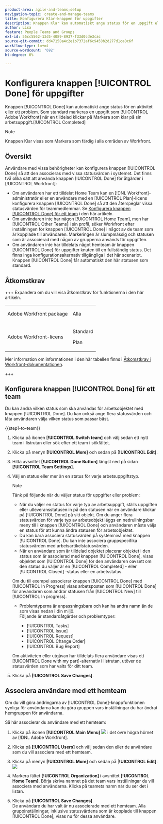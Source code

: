 ```yaml
---
product-area: agile-and-teams;setup
navigation-topic: create-and-manage-teams
title: Konfigurera Klar-knappen för uppgifter
description: Knappen Klar kan automatiskt ange status för en uppgift eller ett problem. Som standard markeras en uppgift som Slutfört när en tilldelad klickar på Klar på sin arbetsuppgift.
author: Lisa
feature: People Teams and Groups
exl-id: 55cc5562-13d5-4089-8937-f33d0cde3cac
source-git-commit: dd47158a4c2e1b7372af6c9450b2d277d1ca8c6f
workflow-type: tm+mt
source-wordcount: '692'
ht-degree: 0%

---
```


# Konfigurera knappen [!UICONTROL Done] för uppgifter

Knappen [!UICONTROL Done] kan automatiskt ange status för en aktivitet eller ett problem. Som standard markeras en uppgift som [!UICONTROL Adobe Workfront] när en tilldelad klickar på Markera som klar på sin arbetsuppgift.[!UICONTROL Completed]

>[!NOTE]
>
>Knappen Klar visas som Markera som färdig i alla områden av Workfront.

## Översikt

Användare med vissa behörigheter kan konfigurera knappen [!UICONTROL Done] så att den associeras med vissa statusvärden i systemet. Det finns två olika sätt att använda knappen [!UICONTROL Done] för åtgärder i [!UICONTROL Workfront]:

* Om användaren har ett tilldelat Home Team kan en [!DNL Workfront]-administratör eller en användare med en [!UICONTROL Plan]-licens konfigurera knappen [!UICONTROL Done] så att den återspeglar vissa statusvärden för teammedlemmar. Se [Konfigurera knappen [!UICONTROL Done] för ett team](#configure-the-uicontrol-done-button-for-a-team) i den här artikeln.
* Om användaren inte har någon [!UICONTROL Home Team], men har [!UICONTROL Other Teams] i sin profil, söker Workfront efter inställningen för knappen [!UICONTROL Done] i något av de team som är kopplade till användaren. Markeringen är slumpmässig och statusen som är associerad med någon av grupperna används för uppgiften.
* Om användaren inte har tilldelats något hemteam är knappen [!UICONTROL Done] för uppgifter knuten till en fullständig status. Det finns inga konfigurationsalternativ tillgängliga i det här scenariot. Knappen [!UICONTROL Done] får automatiskt den här statusen som standard.

## Åtkomstkrav

+++ Expandera om du vill visa åtkomstkrav för funktionerna i den här artikeln.

<table style="table-layout:auto"> 
 <col> 
 <col> 
 <tbody> 
  <tr data-mc-conditions=""> 
   <td role="rowheader"> <p>Adobe Workfront package</p> </td> 
   <td>Alla</td> 
  </tr> 
  <tr> 
   <td role="rowheader">Adobe Workfront-licens</td> 
   <td>
   <p>Standard</p>
   <p>Plan</p></td>
  </tr>  
 </tbody> 
</table>

Mer information om informationen i den här tabellen finns i [Åtkomstkrav i Workfront-dokumentationen](/help/quicksilver/administration-and-setup/add-users/access-levels-and-object-permissions/access-level-requirements-in-documentation.md).

+++

## Konfigurera knappen [!UICONTROL Done] för ett team

Du kan ändra vilken status som ska användas för arbetsobjektet med knappen [!UICONTROL Done]. Du kan också ange flera statusvärden och låta användaren välja vilken status som passar bäst.

{{step1-to-team}}

1. Klicka på ikonen **[!UICONTROL Switch team]** och välj sedan ett nytt team i listrutan eller sök efter ett team i sökfältet.
1. Klicka på menyn **[!UICONTROL More]** och sedan på **[!UICONTROL Edit]**.
1. Hitta avsnittet **[!UICONTROL Done Button]** längst ned på sidan **[!UICONTROL Team Settings]**.

1. Välj en status eller mer än en status för varje arbetsuppgiftstyp.

   >[!NOTE]
   >
   >Tänk på följande när du väljer status för uppgifter eller problem:
   >
   >* När du väljer en status för varje typ av arbetsuppgift, ställs uppgiften eller utleveransstatusen in på den statusen när en användare klickar på [!UICONTROL Done] på sitt objekt. Om du anger flera statusvärden för varje typ av arbetsobjekt läggs en nedrullningsbar meny till i knappen [!UICONTROL Done] och användaren måste välja en status för att kunna ändra statusen för arbetsobjektet.
   >* Du kan bara associera statusvärden på systemnivå med knappen [!UICONTROL Done]. Du kan inte associera gruppspecifika statusvärden med arbetsartikelstatusvärden.
   >* När en användare som är tilldelad objektet placerar objektet i den status som är associerad med knappen [!UICONTROL Done], visas objektet som [!UICONTROL Done] för den användaren oavsett om den status du väljer är en [!UICONTROL Completed] - eller [!UICONTROL Closed] -status eller en arbetsstatus.
   >   
   >   
   >  Om du till exempel associerar knappen [!UICONTROL Done] med [!UICONTROL In Progress] visas arbetsposten som [!UICONTROL Done] för användaren som ändrar statusen från [!UICONTROL New] till [!UICONTROL In progress].
   >   
   >* Problemtyperna är anpassningsbara och kan ha andra namn än de som visas nedan i din miljö.\
   >  Följande är standardåtgärder och problemtyper:
   >     
   >   * [!UICONTROL Tasks]
   >   * [!UICONTROL Issue]
   >   * [!UICONTROL Request]
   >   * [!UICONTROL Change Order]
   >   * [!UICONTROL Bug Report]

   Om aktiviteten eller utgåvan har tilldelats flera användare visas ett [!UICONTROL Done with my part]-alternativ i listrutan, utöver de statusvärden som har valts för ditt team.

1. Klicka på **[!UICONTROL Save Changes]**.

## Associera användare med ett hemteam

Om du vill göra ändringarna av [!UICONTROL Done]-knappfunktionen synliga för användarna kan du göra gruppen vars inställningar du har ändrat hemgruppen för användarna.

Så här associerar du användare med ett hemteam:

1. Klicka på ikonen **[!UICONTROL Main Menu]** ![](assets/main-menu-icon.png) i det övre högra hörnet av [!DNL Adobe Workfront].

1. Klicka på **[!UICONTROL Users]** och välj sedan den eller de användare som du vill associera med ett hemteam.
1. Klicka på menyn **[!UICONTROL More]** och sedan på **[!UICONTROL Edit]**.\
   ![](assets/user-settings-nwe-350x291.png)

1. Markera fältet **[!UICONTROL Organization]** i avsnittet **[!UICONTROL Home Team]**. Börja skriva namnet på det team vars inställningar du vill associera med användarna. Klicka på teamets namn när du ser det i listan.

1. Klicka på **[!UICONTROL Save Changes]**.\
   De användare du har valt är nu associerade med ett hemteam.
Alla gruppinställningar, inklusive statusvärdena som är kopplade till knappen [!UICONTROL Done], visas nu för dessa användare.
